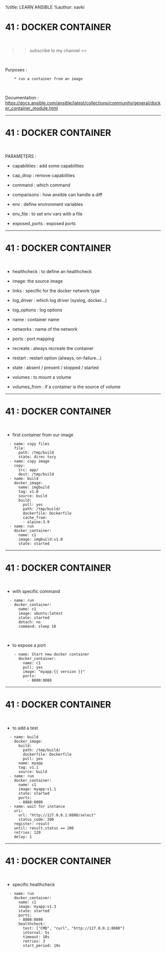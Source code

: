 %title: LEARN ANSIBLE
%author: xavki


# 41 : DOCKER CONTAINER

<br>

>> subscribe to my channel <<

<br>

Purposes :

		* run a container from an image

<br>

Documentation :
https://docs.ansible.com/ansible/latest/collections/community/general/docker_container_module.html

-----------------------------------------------------------------------

# 41 : DOCKER CONTAINER


<br>

PARAMETERS :

* capabilities : add some capabilities

* cap_drop : remove capabilities

* command : which command 

* comparisons : how ansible can handle a diff

* env : define environment variables

* env_file : to set env vars with a file

* exposed_ports : exposed ports


-----------------------------------------------------------------------

# 41 : DOCKER CONTAINER

<br>

* healthcheck : to define an healthcheck

* image: the source image

* links : specific for the docker network type

* log_driver : which log driver (syslog, docker...)

* log_options : log options

* name : container name

* networks : name of the network

* ports : port mapping

* recreate : always recreate the container

* restart : restart option (always, on-failure...)

* state : absent / present / stopped / started

* volumes : to mount a volume

* volumes_from : if a container is the source of volume

-----------------------------------------------------------------------

# 41 : DOCKER CONTAINER

<br>

* first container from our image

```
  - name: copy files
    file:
      path: /tmp/build
      state: direc tory
  - name: copy image
    copy:
      src: app/
      dest: /tmp/build
  - name: build
    docker_image:
      name: imgbuild
      tag: v1.0
      source: build
      build:
        pull: yes
        path: /tmp/build/
        dockerfile: Dockerfile
        cache_from:
        - alpine:3.9
  - name: run
    docker_container:
      name: c1
      image: imgbuild:v1.0
      state: started
```

-----------------------------------------------------------------------

# 41 : DOCKER CONTAINER

<br>

* with specific command

```
  - name: run
    docker_container:
      name: c1
      image: ubuntu:latest
      state: started
      detach: no
      command: sleep 10
```

<br>

* to expose a port

```
    - name: Start new docker container
      docker_container:
        name: c1
        pull: yes
        image: "myapp:{{ version }}"
        ports:
          - 8080:8080
```

-----------------------------------------------------------------------

# 41 : DOCKER CONTAINER

<br>

* to add a test

```
  - name: build
    docker_image:
      build:
        path: /tmp/build/
        dockerfile: Dockerfile
        pull: yes
      name: myapp
      tag: v1.1
      source: build
  - name: run
    docker_container:
      name: c1
      image: myapp:v1.1
      state: started
      ports:
      - 8888:8080
  - name: wait for instance
    uri:
      url: "http://127.0.0.1:8888/select"
      status_code: 200
    register: result
    until: result.status == 200
    retries: 120
    delay: 1
```

-----------------------------------------------------------------------

# 41 : DOCKER CONTAINER

<br>

* specific healthcheck

```
  - name: run
    docker_container:
      name: c1
      image: myapp:v1.3
      state: started
      ports:
      - 8888:8080
      healthcheck:
        test: ["CMD", "curl", "http://127.0.0.1:8080"]
        interval: 5s
        timeout: 10s
        retries: 3
        start_period: 10s
```
